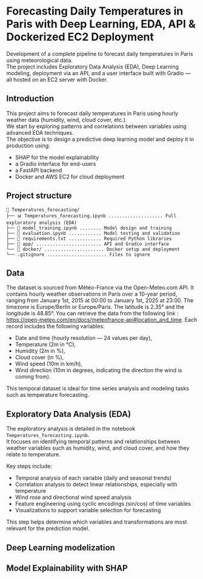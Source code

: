 # Forecasting Daily Temperatures in Paris with Deep Learning, EDA, API & Dockerized EC2 Deployment

Development of a complete pipeline to forecast daily temperatures in Paris using meteorological data.  
The project includes Exploratory Data Analysis (EDA), Deep Learning modeling, deployment via an API, and a user interface built with Gradio — all hosted on an EC2 server with Docker.

## Introduction

This project aims to forecast daily temperatures in Paris using hourly weather data (humidity, wind, cloud cover, etc.).  
We start by exploring patterns and correlations between variables using advanced EDA techniques.  
The objective is to design a predictive deep learning model and deploy it in production using:
- SHAP for the model explainability
- a Gradio interface for end-users
- a FastAPI backend
- Docker and AWS EC2 for cloud deployment

## Project structure
```
📁 Temperatures_forecasting/
├── 📊 Temperatures_forecasting.ipynb .................... Full exploratory analysis (EDA)
├── 🤖 model_training.ipynb ........ Model design and training
├── 🧪 evaluation.ipynb ............ Model testing and validation
├── 🧰 requirements.txt ............ Required Python libraries
├── 🚀 app/ ........................ API and Gradio interface
└── 🐳 docker/ ...................... Docker setup and deployment
└── .gitignore ...................... Files to ignore
```
## Data

The dataset is sourced from Météo-France via the Open-Meteo.com API. It contains hourly weather observations in Paris over a 10-year period, ranging from January 1st, 2015 at 00:00 to January 1st, 2025 at 23:00. The timezone is Europe/Berlin or Europe/Paris. The latitude is 2.35° and the longitude is 48.85°. You can retrieve the data from the following link : https://open-meteo.com/en/docs/meteofrance-api#location_and_time.
Each record includes the following variables:

- Date and time (hourly resolution — 24 values per day),
- Temperature (2m in °C),
- Humidity (2m in %),
- Cloud cover (in %),
- Wind speed (10m in km/h),
- Wind direction (10m in degrees, indicating the direction the wind is coming from).

This temporal dataset is ideal for time series analysis and modeling tasks such as temperature forecasting.

## Exploratory Data Analysis (EDA)

The exploratory analysis is detailed in the notebook `Temperatures_forecasting.ipynb`.  
It focuses on identifying temporal patterns and relationships between weather variables such as humidity, wind, and cloud cover, and how they relate to temperature.

Key steps include:
- Temporal analysis of each variable (daily and seasonal trends)
- Correlation analysis to detect linear relationships, especially with temperature
- Wind rose and directional wind speed analysis
- Feature engineering using cyclic encodings (sin/cos) of time variables
- Visualizations to support variable selection for forecasting

This step helps determine which variables and transformations are most relevant for the prediction model.

## Deep Learning modelization

## Model Explainability with SHAP
